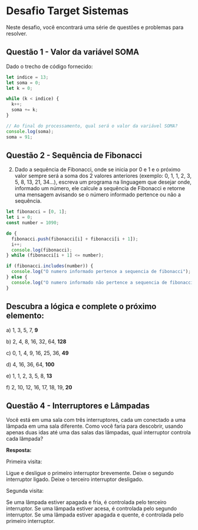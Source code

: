 # Desafio Target Sistemas

Neste desafio, você encontrará uma série de questões e problemas para resolver.

## Questão 1 - Valor da variável SOMA

Dado o trecho de código fornecido:

```javascript
let indice = 13;
let soma = 0;
let k = 0;

while (k < indice) {
  k++;
  soma += k;
}

// Ao final do processamento, qual será o valor da variável SOMA?
console.log(soma);
soma = 91;
```
## Questão 2 - Sequência de Fibonacci

2) Dado a sequência de Fibonacci, onde se inicia por 0 e 1 e o próximo valor sempre será a soma dos 2 valores anteriores (exemplo: 0, 1, 1, 2, 3, 5, 8, 13, 21, 34...), escreva um programa na linguagem que desejar onde, informado um número, ele calcule a sequência de Fibonacci e retorne uma mensagem avisando se o número informado pertence ou não a sequência.

```javascript
let fibonacci = [0, 1];
let i = 0;
const number = 1090;

do {
  fibonacci.push(fibonacci[i] + fibonacci[i + 1]);
  i++;
  console.log(fibonacci);
} while (fibonacci[i + 1] <= number);

if (fibonacci.includes(number)) {
  console.log("O numero informado pertence a sequencia de fibonacci");
} else {
  console.log("O numero informado não pertence a sequencia de fibonacci");
}

```

## Descubra a lógica e complete o próximo elemento:

a) 1, 3, 5, 7, **9**

b) 2, 4, 8, 16, 32, 64, **128**

c) 0, 1, 4, 9, 16, 25, 36, **49**

d) 4, 16, 36, 64, **100**

e) 1, 1, 2, 3, 5, 8, **13**

f) 2, 10, 12, 16, 17, 18, 19, **20**

## Questão 4 - Interruptores e Lâmpadas

Você está em uma sala com três interruptores, cada um conectado a uma lâmpada em uma sala diferente. Como você faria para descobrir, usando apenas duas idas até uma das salas das lâmpadas, qual interruptor controla cada lâmpada?

**Resposta:**

Primeira visita:

Ligue e desligue o primeiro interruptor brevemente.
Deixe o segundo interruptor ligado.
Deixe o terceiro interruptor desligado.

Segunda visita:

Se uma lâmpada estiver apagada e fria, é controlada pelo terceiro interruptor.
Se uma lâmpada estiver acesa, é controlada pelo segundo interruptor.
Se uma lâmpada estiver apagada e quente, é controlada pelo primeiro interruptor.


